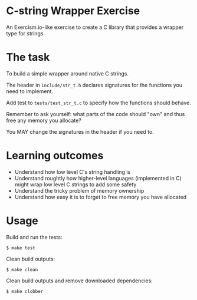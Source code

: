 # C-string Wrapper Exercise

An Exercism.io-like exercise to create a C library that provides a wrapper type for strings

# The task

To build a simple wrapper around native C strings.

The header in `include/str_t.h` declares signatures for the functions you need to implement.

Add test to `tests/test_str_t.c` to specify how the functions should behave.

Remember to ask yourself: what parts of the code should "own" and thus free any memory you allocate?

You MAY change the signatures in the header if you need to.

# Learning outcomes

* Understand how low level C's string handling is
* Understand roughtly how higher-level languages (implemented in C) might wrap low level C strings to add some safety
* Understand the tricky problem of memory ownership
* Understand how easy it is to forget to free memory you have allocated

# Usage

Build and run the tests:

```
$ make test
```

Clean build outputs:

```
$ make clean
```

Clean build outputs and remove downloaded dependencies:

```
$ make clobber
```
